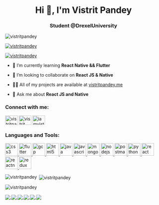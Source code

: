 <h1 align="center">Hi 👋, I'm Vistrit Pandey</h1>
<h3 align="center">Student @DrexelUniversity</h3>

<p align="left"> <img src="https://komarev.com/ghpvc/?username=vistritpandey&label=Profile%20views&color=0e75b6&style=flat" alt="vistritpandey" /> </p>

<p align="left"> <a href="https://github.com/ryo-ma/github-profile-trophy"><img src="https://github-profile-trophy.vercel.app/?username=vistritpandey" alt="vistritpandey" /></a> </p>

<p align="left"> <a href="https://twitter.com/vistritpandey" target="blank"><img src="https://img.shields.io/twitter/follow/vistritpandey?logo=twitter&style=for-the-badge" alt="vistritpandey" /></a> </p>

- 🌱 I’m currently learning **React Native && Flutter**

- 👯 I’m looking to collaborate on **React JS & Native**

- 👨‍💻 All of my projects are available at [vistritpandey.me](vistritpandey.me)

- 💬 Ask me about **React JS and Native**

<h3 align="left">Connect with me:</h3>
<p align="left">
<a href="https://twitter.com/vistritpandey" target="blank"><img align="center" src="https://cdn.jsdelivr.net/npm/simple-icons@3.0.1/icons/twitter.svg" alt="vistritpandey" height="30" width="40" /></a>
<a href="https://linkedin.com/in/vistrit" target="blank"><img align="center" src="https://cdn.jsdelivr.net/npm/simple-icons@3.0.1/icons/linkedin.svg" alt="vistrit" height="30" width="40" /></a>
<a href="https://instagram.com/iamvistrit" target="blank"><img align="center" src="https://cdn.jsdelivr.net/npm/simple-icons@3.0.1/icons/instagram.svg" alt="iamvistrit" height="30" width="40" /></a>
</p>

<h3 align="left">Languages and Tools:</h3>
<p align="left"> <a href="https://www.w3schools.com/css/" target="_blank"> <img src="https://devicons.github.io/devicon/devicon.git/icons/css3/css3-original-wordmark.svg" alt="css3" width="40" height="40"/> </a> <a href="https://flutter.dev" target="_blank"> <img src="https://www.vectorlogo.zone/logos/flutterio/flutterio-icon.svg" alt="flutter" width="40" height="40"/> </a> <a href="https://cloud.google.com" target="_blank"> <img src="https://www.vectorlogo.zone/logos/google_cloud/google_cloud-icon.svg" alt="gcp" width="40" height="40"/> </a> <a href="https://www.w3.org/html/" target="_blank"> <img src="https://devicons.github.io/devicon/devicon.git/icons/html5/html5-original-wordmark.svg" alt="html5" width="40" height="40"/> </a> <a href="https://www.java.com" target="_blank"> <img src="https://devicons.github.io/devicon/devicon.git/icons/java/java-original-wordmark.svg" alt="java" width="40" height="40"/> </a> <a href="https://developer.mozilla.org/en-US/docs/Web/JavaScript" target="_blank"> <img src="https://devicons.github.io/devicon/devicon.git/icons/javascript/javascript-original.svg" alt="javascript" width="40" height="40"/> </a> <a href="https://www.mongodb.com/" target="_blank"> <img src="https://devicons.github.io/devicon/devicon.git/icons/mongodb/mongodb-original-wordmark.svg" alt="mongodb" width="40" height="40"/> </a> <a href="https://nodejs.org" target="_blank"> <img src="https://devicons.github.io/devicon/devicon.git/icons/nodejs/nodejs-original-wordmark.svg" alt="nodejs" width="40" height="40"/> </a> <a href="https://postman.com" target="_blank"> <img src="https://www.vectorlogo.zone/logos/getpostman/getpostman-icon.svg" alt="postman" width="40" height="40"/> </a> <a href="https://www.python.org" target="_blank"> <img src="https://devicons.github.io/devicon/devicon.git/icons/python/python-original.svg" alt="python" width="40" height="40"/> </a> <a href="https://reactjs.org/" target="_blank"> <img src="https://devicons.github.io/devicon/devicon.git/icons/react/react-original-wordmark.svg" alt="react" width="40" height="40"/> </a> <a href="https://reactnative.dev/" target="_blank"> <img src="https://reactnative.dev/img/header_logo.svg" alt="reactnative" width="40" height="40"/> </a> <a href="https://redux.js.org" target="_blank"> <img src="https://devicons.github.io/devicon/devicon.git/icons/redux/redux-original.svg" alt="redux" width="40" height="40"/> </a> </p>

<p><img align="left" src="https://github-readme-stats.vercel.app/api/top-langs?username=vistritpandey&show_icons=true&locale=en&layout=compact" alt="vistritpandey" /></p>

<p>&nbsp;<img align="center" src="https://github-readme-stats.vercel.app/api?username=vistritpandey&show_icons=true&locale=en" alt="vistritpandey" /></p>

<p><img align="center" src="https://github-readme-streak-stats.herokuapp.com/?user=vistritpandey&" alt="vistritpandey" /></p>

<a href="https://github.com/VistritPandey/Spotify-Clone">
  <img align="center" src="https://github-readme-stats.vercel.app/api/pin/?username=VistritPandey&repo=spotify-clone" />
</a>
<a href="https://github.com/VistritPandey/Netflix-Clone">
  <img align="center" src="https://github-readme-stats.vercel.app/api/pin/?username=VistritPandey&repo=netflix-clone" />
</a>

<a href="https://github.com/VistritPandey/Robinhood-Clone">
  <img align="center" src="https://github-readme-stats.vercel.app/api/pin/?username=VistritPandey&repo=robinhood-clone" />
</a>
<a href="https://github.com/VistritPandey/COVID-TRACKER">
  <img align="center" src="https://github-readme-stats.vercel.app/api/pin/?username=VistritPandey&repo=covid-tracker" />
</a>

<a href="https://github.com/VistritPandey/Chat-App-using-React-Native">
  <img align="center" src="https://github-readme-stats.vercel.app/api/pin/?username=VistritPandey&repo=chat-app-using-react-native" />
</a>
  <a href="https://github.com/VistritPandey/Social">
  <img align="center" src="https://github-readme-stats.vercel.app/api/pin/?username=VistritPandey&repo=social" />
</a>

